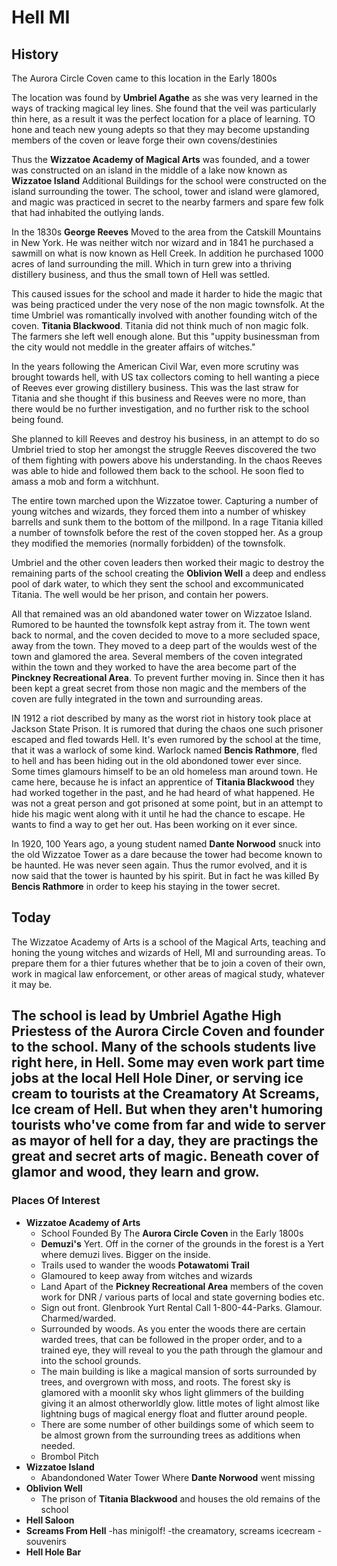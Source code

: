 # Hell MI

## History
The Aurora Circle Coven came to this location in the Early 1800s

The location was found by **Umbriel Agathe** as she was very learned 
in the ways of tracking magical ley lines. She found that the veil was
particularly thin here, as a result it was the perfect location for a place 
of learning. TO hone and teach new young adepts so that they may become upstanding 
members of the coven or leave forge their own covens/destinies

Thus the **Wizzatoe Academy of Magical Arts** was founded, and a tower was constructed on
an island in the middle of a lake now known as **Wizzatoe Island** Additional Buildings for
the school were constructed on the island surrounding the tower. The school, tower and island
were glamored, and magic was practiced in secret to the nearby farmers and spare few folk that 
had inhabited the outlying lands.

In the 1830s **George Reeves** Moved to the area from the Catskill Mountains in New York. 
He was neither witch nor wizard and in 1841 he purchased a sawmill on what is now known as
Hell Creek. In addition he purchased 1000 acres of land surrounding the mill. Which in turn
grew into a thriving distillery business, and thus the small town of Hell was settled.

This caused issues for the school and made it harder to hide the magic that was being practiced 
under the very nose of the non magic townsfolk. At the time Umbriel was romantically involved with 
another founding witch of the coven. **Titania Blackwood**. Titania did not think much of non magic folk. 
The farmers she left well enough alone. But this "uppity businessman from the city would not meddle in 
the greater affairs of witches."

In the years following the American Civil War, even more scrutiny was brought towards hell, with US
tax collectors coming to hell wanting a piece of Reeves ever growing distillery business. This was
the last straw for Titania and she thought if this business and Reeves were no more, than there 
would be no further investigation, and no further risk to the school being found. 

She planned to kill Reeves and destroy his business, in an attempt to do so Umbriel tried to stop her
amongst the struggle Reeves discovered the two of them fighting with powers above his understanding.
In the chaos Reeves was able to hide and followed them back to the school. He soon fled
to amass a mob and form a witchhunt.

The entire town marched upon the Wizzatoe tower. Capturing a number of young witches and wizards, they
forced them into a number of whiskey barrells and sunk them to the bottom of the millpond. In a rage Titania
killed a number of townsfolk before the rest of the coven stopped her. As a group they modified the memories
(normally forbidden) of the townsfolk.

Umbriel and the other coven leaders then worked their magic to destroy the remaining parts of the school
creating the **Oblivion Well** a deep and endless pool of dark water, to which they sent the school and
excommunicated Titania. The well would be her prison, and contain her powers.

All that remained was an old abandoned water tower on Wizzatoe Island. Rumored to be haunted the townsfolk
kept astray from it. The town went back to normal, and the coven decided to move to a more secluded space, 
away from the town. They moved to a deep part of the woulds west of the town and glamored the area. Several
members of the coven integrated within the town and they worked to have the area become part of the 
**Pinckney Recreational Area**. To prevent further moving in. Since then it has been kept a great secret 
from those non magic and the members of the coven are fully integrated in the town and surrounding areas.

IN 1912 a riot described by many as the worst riot in history took place at Jackson State Prison. It is rumored that during the chaos one such prisoner escaped and fled towards Hell. It's even rumored by the school at the time, that it was a  warlock of some kind. 
Warlock named **Bencis Rathmore**, fled to hell and has been hiding out in the old abondoned tower ever since. Some times glamours himself to be an old homeless man around town. He came here, because he is infact an apprentice of **Titania Blackwood** they had worked together in the past, and he had heard of what happened. He was not a great person and got prisoned at some point, but in an attempt to hide his magic went along with it until he had the chance to escape. He wants to find a way to get her out. Has been working on it ever since.

In 1920, 100 Years ago, a young student named **Dante Norwood** snuck into the old Wizzatoe Tower as a dare because the tower had become known to be haunted. He was never seen again. Thus the rumor evolved, and it is now said that the tower is haunted by his spirit. But in fact he was killed By **Bencis Rathmore** in order to keep his staying in the tower secret. 


## Today

The Wizzatoe Academy of Arts is a school of the Magical Arts, teaching and honing the young
witches and wizards of Hell, MI and surrounding areas. To prepare them for a thier futures
whether that be to join a coven of their own, work in magical law enforcement, or other areas
of magical study, whatever it may be.

The school is lead by **Umbriel Agathe** High Priestess of the **Aurora Circle Coven** and founder
to the school. Many of the schools students live right here, in Hell. Some may even work part time 
jobs at the local **Hell Hole Diner**, or serving ice cream to tourists at the **Creamatory** 
At **Screams, Ice cream of Hell**. But when they aren't humoring tourists who've come from far and wide
to server as mayor of hell for a day, they are practings the great and secret arts of magic. Beneath cover
of glamor and wood, they learn and grow.
-------

### Places Of Interest
- **Wizzatoe Academy of Arts**
    - School Founded By The **Aurora Circle Coven** in the Early 1800s
    - **Demuzi's** Yert. Off in the corner of the grounds in the forest is a Yert where demuzi lives. Bigger on the inside.
    - Trails used to wander the woods **Potawatomi Trail**
    - Glamoured to keep away from witches and wizards
    - Land Apart of the **Pickney Recreational Area** members of the coven work for DNR / various parts 
        of local and state governing bodies etc.
    - Sign out front. Glenbrook Yurt Rental Call 1-800-44-Parks. Glamour. Charmed/warded.
    - Surrounded by woods. As you enter the woods there are certain warded trees, that can be followed
        in the proper order, and to a trained eye, they will reveal to you the path through the glamour
        and into the school grounds.
    - The main building is like a magical mansion of sorts surrounded by trees, and overgrown with moss, and roots.
     The forest sky is glamored with a moonlit sky whos light glimmers of the building giving it an almost otherworldly glow. 
     little motes of light almost like lightning bugs of magical energy float and flutter around people. 
     - There are some number of other buildings some of which seem to be almost grown from the surrounding trees as additions
     when needed.
    - Brombol Pitch
- **Wizzatoe Island**
    - Abandondoned Water Tower Where **Dante Norwood** went missing
- **Oblivion Well**
    - The prison of **Titania Blackwood** and houses the old remains of the school
- **Hell Saloon**
- **Screams From Hell**
    -has minigolf!
    -the creamatory, screams icecream
    -souvenirs
- **Hell Hole Bar**